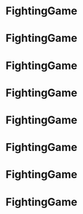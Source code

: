 # FightingGame
# FightingGame
# FightingGame
# FightingGame
# FightingGame
# FightingGame
# FightingGame
# FightingGame
